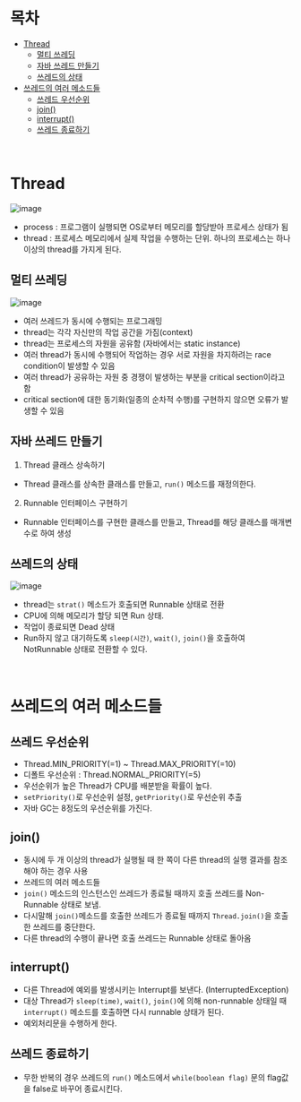 # 목차
- [Thread](#thread)
  - [멀티 쓰레딩](#멀티-쓰레딩)
  - [자바 쓰레드 만들기](#자바-쓰레드-만들기)
  - [쓰레드의 상태](#쓰레드의-상태)
- [쓰레드의 여러 메소드들](#쓰레드의-여러-메소드들)
  - [쓰레드 우선순위](#쓰레드-우선순위)
  - [join()](#join)
  - [interrupt()](#interrupt)
  - [쓰레드 종료하기](#쓰레드-종료하기)

<br>

# Thread
![image](https://user-images.githubusercontent.com/106129404/230759604-2d35b58e-51f8-4949-8866-667ba238c823.png)

- process : 프로그램이 실행되면 OS로부터 메모리를 할당받아 프로세스 상태가 됨
- thread : 프로세스 메모리에서 실제 작업을 수행하는 단위. 하나의 프로세스는 하나 이상의 thread를 가지게 된다.
## 멀티 쓰레딩
![image](https://user-images.githubusercontent.com/106129404/230759611-9b854894-cea2-470c-92b4-78157529c25a.png)

- 여러 쓰레드가 동시에 수행되는 프로그래밍
- thread는 각각 자신만의 작업 공간을 가짐(context)
- thread는 프로세스의 자원을 공유함 (자바에서는 static instance)
- 여러 thread가 동시에 수행되어 작업하는 경우 서로 자원을 차지하려는 race condition이 발생할 수 있음
- 여러 thread가 공유하는 자원 중 경쟁이 발생하는 부분을 critical section이라고 함
- critical section에 대한 동기화(일종의 순차적 수행)를 구현하지 않으면 오류가 발생할 수 있음

## 자바 쓰레드 만들기
1. Thread 클래스 상속하기
- Thread 클래스를 상속한 클래스를 만들고, `run()` 메소드를 재정의한다.

2. Runnable 인터페이스 구현하기
- Runnable 인터페이스를 구현한 클래스를 만들고, Thread를 해당 클래스를 매개변수로 하여 생성

## 쓰레드의 상태
![image](https://user-images.githubusercontent.com/106129404/230759530-f7b15525-1c50-4b25-8639-fdf6c3da5ff8.png)

- thread는 `strat()` 메소드가 호출되면 Runnable 상태로 전환
- CPU에 의해 메모리가 할당 되면 Run 상태.
- 작업이 종료되면 Dead 상태
- Run하지 않고 대기하도록 `sleep(시간)`, `wait()`, `join()`을 호출하여 NotRunnable 상태로 전환할 수 있다.

<br>

# 쓰레드의 여러 메소드들

## 쓰레드 우선순위
- Thread.MIN_PRIORITY(=1) ~ Thread.MAX_PRIORITY(=10)
- 디폴트 우선순위 : Thread.NORMAL_PRIORITY(=5)
- 우선순위가 높은 Thread가 CPU를 배분받을 확률이 높다.
- `setPriority()`로 우선순위 설정, `getPriority()`로 우선순위 추출
- 자바 GC는 8정도의 우선순위를 가진다.

## join()
- 동시에 두 개 이상의 thread가 실행될 때 한 쪽이 다른 thread의 실행 결과를 참조해야 하는 경우 사용
- 쓰레드의 여러 메소드들
- `join()` 메소드의 인스턴스인 쓰레드가 종료될 때까지 호출 쓰레드를 Non-Runnable 상태로 보냄.
- 다시말해 `join()`메소드를 호출한 쓰레드가 종료될 때까지 `Thread.join()`을 호출한 쓰레드를 중단한다.
- 다른 thread의 수행이 끝나면 호출 쓰레드는 Runnable 상태로 돌아옴

## interrupt()
- 다른 Thread에 예외를 발생시키는 Interrupt를 보낸다. (InterruptedException)
- 대상 Thread가 `sleep(time)`, `wait()`, `join()`에 의해 non-runnable 상태일 때 `interrupt()` 메소드를 호출하면 다시 runnable 상태가 된다.
- 예외처리문을 수행하게 한다.

## 쓰레드 종료하기
- 무한 반복의 경우 쓰레드의 `run()` 메소드에서 `while(boolean flag)` 문의 flag값을 false로 바꾸어 종료시킨다.
